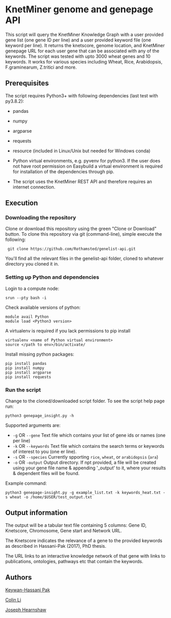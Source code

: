 # KnetMiner genome and genepage API
This script will query the KnetMiner Knowledge Graph with a user provided gene list (one gene ID per line) and a user provided keyword file (one keyword per line). It returns the knetscore, genome location, and KnetMiner genepage URL for each user gene that can be associated with any of the keywords. The script was tested with upto 3000 wheat genes and 10 keywords. It works for various species including Wheat, Rice, Arabidopsis, F.graminearum, Z.tritici and more. 

## Prerequisites
The script requires Python3+ with following dependencies (last test with py3.8.2):

* pandas
* numpy
* argparse
* requests
* resource (included in Linux/Unix but needed for Windows conda)

* Python virtual environments, e.g. pyvenv for python3. If the user does not have root permission on Easybuild a virtual environment is required for installation of the dependencies through pip. 

* The script uses the KnetMiner REST API and therefore requires an internet connection.

## Execution

### Downloading the repository
Clone or download this repository using the green "Clone or Download" button. To clone this repository via git (command-line), simple execute the following:

``` git clone https://github.com/Rothamsted/genelist-api.git``` 

You'll find all the relevant files in the genelist-api folder, cloned to whatever directory you cloned it in. 

### Setting up Python and dependencies
Login to a compute node:
```
srun --pty bash -i
```

Check available versions of python:
```
module avail Python
module load <Python3 version>
```

A virtualenv is required if you lack permissions to pip install
```
virtualenv <name of Python virtual environment>
source </path to env>/bin/activate/
```

Install missing python packages:
```
pip install pandas
pip install numpy
pip install argparse
pip install requests
``` 
  
### Run the script
Change to the cloned/downloaded script folder. To see the script help page run:
```
python3 genepage_insight.py -h
```
Supported arguments are:
* ```-g``` OR ```--gene``` Text file which contains your list of gene ids or names (one per line)
* ```-k``` OR ```--keywords``` Text file which contains the search terms or keywords of interest to you (one er line). 
* ```-s``` OR ```--species``` Currently spporting ```rice```, ```wheat```, or ```arabidopsis``` (```ara```)
* ```-o``` OR ```-output``` Output directory. If npt provided, a file will be created using your gene file name & appending '_output' to it, where your results & dependent files will be found.

Example command:
```
python3 genepage-insight.py -g example_list.txt -k keywords_heat.txt -s wheat -o /home/$USER/test_output.txt
```

## Output information
The output will be a tabular text file containing 5 columns: Gene ID, Knetscore, Chromosome, Gene start and Network URL.

The Knetscore indicates the relevance of a gene to the provided keywords as described in Hassani-Pak (2017), PhD thesis.

The URL links to an interactive knowledge network of that gene with links to publications, ontologies, pathways etc that contain the keywords. 


## Authors
[Keywan-Hassani Pak](https://github.com/KeywanHP)


[Colin Li](https://github.com/Haolin-Colin-Li)


[Joseph Hearnshaw](https://github.com/josephhearnshaw)
